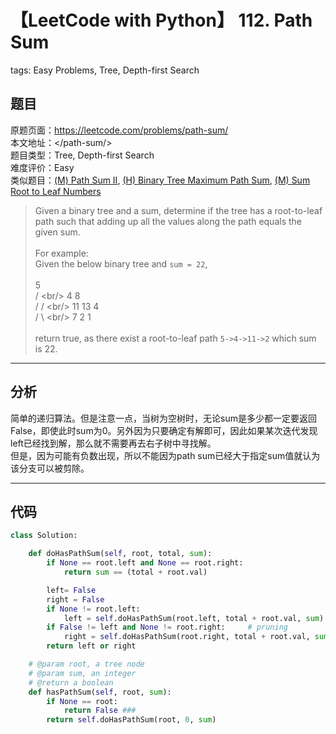 # 【LeetCode with Python】 112. Path Sum
tags: Easy Problems, Tree, Depth-first Search

## 题目
原题页面：<https://leetcode.com/problems/path-sum/><br/>
本文地址：<<leetcode-with-python-domain>/path-sum/><br/>
题目类型：Tree, Depth-first Search<br/>
难度评价：Easy<br/>
类似题目：[(M) Path Sum II](/path-sum-ii/), [(H) Binary Tree Maximum Path Sum](/binary-tree-paths/), [(M) Sum Root to Leaf Numbers](sum-root-to-leaf-numbers)<br/>

> Given a binary tree and a sum, determine if the tree has a root-to-leaf path such that adding up all the values along the path equals the given sum.<br/>
><br/>
> For example:<br/>
> Given the below binary tree and `sum = 22`,<br/>
><br/>
>                   5<br/>
>                  / \<br/>
>                 4   8<br/>
>                /   / \<br/>
>               11  13  4<br/>
>              /  \      \<br/>
>             7    2      1<br/>
><br/>
> return true, as there exist a root-to-leaf path `5->4->11->2` which sum is 22.<br/>

<!-- more -->

---
## 分析
简单的递归算法。但是注意一点，当树为空树时，无论sum是多少都一定要返回False，即使此时sum为0。另外因为只要确定有解即可，因此如果某次迭代发现left已经找到解，那么就不需要再去右子树中寻找解。<br/>
但是，因为可能有负数出现，所以不能因为path sum已经大于指定sum值就认为该分支可以被剪除。<br/>

---
## 代码
``` python
class Solution:

    def doHasPathSum(self, root, total, sum):
        if None == root.left and None == root.right:
            return sum == (total + root.val)

        left= False
        right = False
        if None != root.left:
            left = self.doHasPathSum(root.left, total + root.val, sum)
        if False != left and None != root.right:     # pruning
            right = self.doHasPathSum(root.right, total + root.val, sum)
        return left or right

    # @param root, a tree node
    # @param sum, an integer
    # @return a boolean
    def hasPathSum(self, root, sum):
        if None == root:
            return False ###
        return self.doHasPathSum(root, 0, sum)
```
